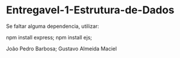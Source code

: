 ﻿# Entregavel-1-Estrutura-de-Dados

Se faltar alguma dependencia, utilizar:

npm install express;
npm install ejs;

João Pedro Barbosa;
Gustavo Almeida Maciel

